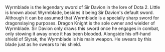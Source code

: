 Wyrmblade is the legendary sword of Sir Davion in the lore of Dota 2.
Little is known about Wyrmblade, besides it being Sir Davion's default sword. Although it can be assumed that Wyrmblade is a specially sharp sword for dragonslaying purposes.
Dragon Knight is the sole owner and wielder of Wyrmblade. Sir Davion only draws this sword once he engages in combat, only stowing it away once it has been blooded.
Alongside his off-hand shield of Slyrak, the Wyrmblade is his main weapon. He swears by this blade just as he swears to his shield.
